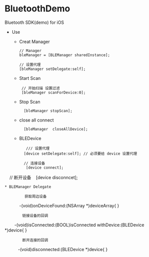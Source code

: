 # BluetoothDemo
Bluetooth SDK(demo) for iOS 

* Use

    * Creat Manager

          // Manager
          bleManager = [BLEManager sharedInstance];

          // 设置代理
          [bleManager setDelegate:self];
    
    * Start Scan
    
           // 开始扫描 设置过滤
           [bleManager scanForDevice:0];
    
    * Stop Scan

            [bleManager stopScan];

    * close all connect

            [bleManager  closeAllDevice];
   
    * BLEDevice
  
             /// 设置代理
            [device setDelegate:self]; // 必须要给 device 设置代理
    
            // 连接设备
             [device connect];
            // 断开设备
             [device disconncet];
    
  

    * BLEManager Delegate
    
             获取周边设备 
             -(void)onDeviceFound:(NSArray *)deviceArray{ }
  
            链接设备的回调
            -(void)isConnected:(BOOL)isConnected withDevice:(BLEDevice *)device{ }
 
            断开连接的回调
            -(void)disconnected:(BLEDevice *)device{ }
  
  

